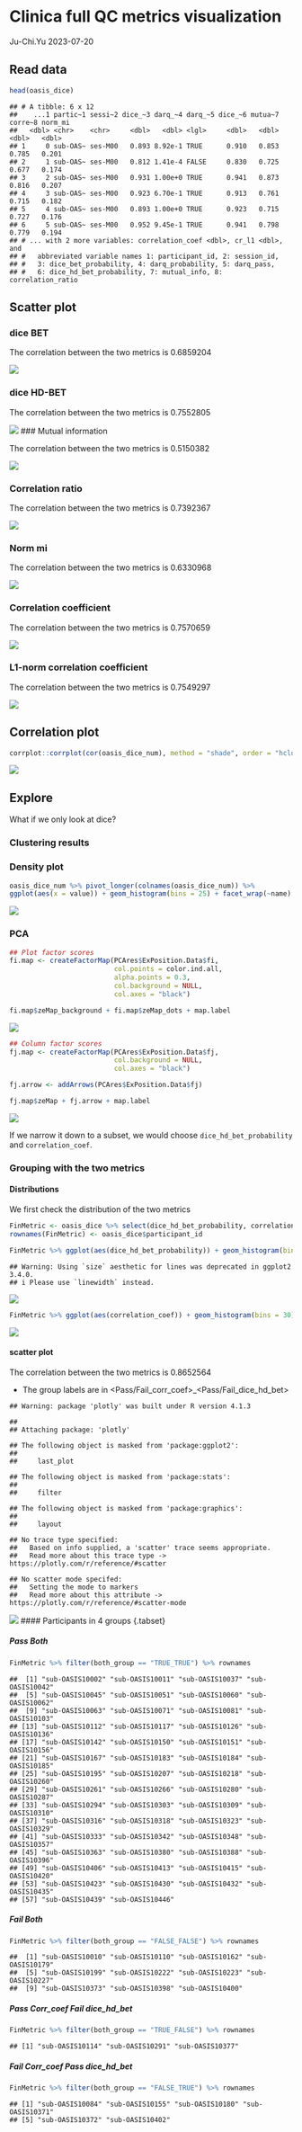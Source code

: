 Clinica full QC metrics visualization
================
Ju-Chi.Yu
2023-07-20

## Read data

``` r
head(oasis_dice)
```

    ## # A tibble: 6 x 12
    ##    ...1 partic~1 sessi~2 dice_~3 darq_~4 darq_~5 dice_~6 mutua~7 corre~8 norm_mi
    ##   <dbl> <chr>    <chr>     <dbl>   <dbl> <lgl>     <dbl>   <dbl>   <dbl>   <dbl>
    ## 1     0 sub-OAS~ ses-M00   0.893 8.92e-1 TRUE      0.910   0.853   0.785   0.201
    ## 2     1 sub-OAS~ ses-M00   0.812 1.41e-4 FALSE     0.830   0.725   0.677   0.174
    ## 3     2 sub-OAS~ ses-M00   0.931 1.00e+0 TRUE      0.941   0.873   0.816   0.207
    ## 4     3 sub-OAS~ ses-M00   0.923 6.70e-1 TRUE      0.913   0.761   0.715   0.182
    ## 5     4 sub-OAS~ ses-M00   0.893 1.00e+0 TRUE      0.923   0.715   0.727   0.176
    ## 6     5 sub-OAS~ ses-M00   0.952 9.45e-1 TRUE      0.941   0.798   0.779   0.194
    ## # ... with 2 more variables: correlation_coef <dbl>, cr_l1 <dbl>, and
    ## #   abbreviated variable names 1: participant_id, 2: session_id,
    ## #   3: dice_bet_probability, 4: darq_probability, 5: darq_pass,
    ## #   6: dice_hd_bet_probability, 7: mutual_info, 8: correlation_ratio

## Scatter plot

### dice BET

The correlation between the two metrics is 0.6859204

![](Clinica_QC_metrics_visualization_full_files/figure-gfm/unnamed-chunk-4-1.png)<!-- -->

### dice HD-BET

The correlation between the two metrics is 0.7552805

![](Clinica_QC_metrics_visualization_full_files/figure-gfm/unnamed-chunk-5-1.png)<!-- -->
\### Mutual information

The correlation between the two metrics is 0.5150382

![](Clinica_QC_metrics_visualization_full_files/figure-gfm/unnamed-chunk-6-1.png)<!-- -->

### Correlation ratio

The correlation between the two metrics is 0.7392367

![](Clinica_QC_metrics_visualization_full_files/figure-gfm/unnamed-chunk-7-1.png)<!-- -->

### Norm mi

The correlation between the two metrics is 0.6330968

![](Clinica_QC_metrics_visualization_full_files/figure-gfm/unnamed-chunk-8-1.png)<!-- -->

### Correlation coefficient

The correlation between the two metrics is 0.7570659

![](Clinica_QC_metrics_visualization_full_files/figure-gfm/unnamed-chunk-9-1.png)<!-- -->

### L1-norm correlation coefficient

The correlation between the two metrics is 0.7549297

![](Clinica_QC_metrics_visualization_full_files/figure-gfm/unnamed-chunk-10-1.png)<!-- -->

## Correlation plot

``` r
corrplot::corrplot(cor(oasis_dice_num), method = "shade", order = "hclust", hclust.method = "ward.D2")
```

![](Clinica_QC_metrics_visualization_full_files/figure-gfm/unnamed-chunk-11-1.png)<!-- -->

## Explore

What if we only look at dice?

### Clustering results

### Density plot

``` r
oasis_dice_num %>% pivot_longer(colnames(oasis_dice_num)) %>%
ggplot(aes(x = value)) + geom_histogram(bins = 25) + facet_wrap(~name)
```

![](Clinica_QC_metrics_visualization_full_files/figure-gfm/unnamed-chunk-13-1.png)<!-- -->

### PCA

``` r
## Plot factor scores
fi.map <- createFactorMap(PCAres$ExPosition.Data$fi,
                          col.points = color.ind.all,
                          alpha.points = 0.3,
                          col.background = NULL,
                          col.axes = "black")

fi.map$zeMap_background + fi.map$zeMap_dots + map.label
```

![](Clinica_QC_metrics_visualization_full_files/figure-gfm/unnamed-chunk-15-1.png)<!-- -->

``` r
## Column factor scores
fj.map <- createFactorMap(PCAres$ExPosition.Data$fj,
                          col.background = NULL,
                          col.axes = "black")

fj.arrow <- addArrows(PCAres$ExPosition.Data$fj)

fj.map$zeMap + fj.arrow + map.label
```

![](Clinica_QC_metrics_visualization_full_files/figure-gfm/unnamed-chunk-15-2.png)<!-- -->

If we narrow it down to a subset, we would choose
`dice_hd_bet_probability` and `correlation_coef`.

### Grouping with the two metrics

#### Distributions

We first check the distribution of the two metrics

``` r
FinMetric <- oasis_dice %>% select(dice_hd_bet_probability, correlation_coef) %>% as.data.frame
rownames(FinMetric) <- oasis_dice$participant_id

FinMetric %>% ggplot(aes(dice_hd_bet_probability)) + geom_histogram(bins = 30) + geom_vline(xintercept = 0.89, color = "red", lwd = 2)
```

    ## Warning: Using `size` aesthetic for lines was deprecated in ggplot2 3.4.0.
    ## i Please use `linewidth` instead.

![](Clinica_QC_metrics_visualization_full_files/figure-gfm/unnamed-chunk-16-1.png)<!-- -->

``` r
FinMetric %>% ggplot(aes(correlation_coef)) + geom_histogram(bins = 30) + geom_vline(xintercept = 0.5, color = "red", lwd = 2)
```

![](Clinica_QC_metrics_visualization_full_files/figure-gfm/unnamed-chunk-16-2.png)<!-- -->

#### scatter plot

The correlation between the two metrics is 0.8652564

- The group labels are in <Pass/Fail_corr_coef>\_<Pass/Fail_dice_hd_bet>

<!-- -->

    ## Warning: package 'plotly' was built under R version 4.1.3

    ## 
    ## Attaching package: 'plotly'

    ## The following object is masked from 'package:ggplot2':
    ## 
    ##     last_plot

    ## The following object is masked from 'package:stats':
    ## 
    ##     filter

    ## The following object is masked from 'package:graphics':
    ## 
    ##     layout

    ## No trace type specified:
    ##   Based on info supplied, a 'scatter' trace seems appropriate.
    ##   Read more about this trace type -> https://plotly.com/r/reference/#scatter

    ## No scatter mode specifed:
    ##   Setting the mode to markers
    ##   Read more about this attribute -> https://plotly.com/r/reference/#scatter-mode

![](Clinica_QC_metrics_visualization_full_files/figure-gfm/unnamed-chunk-17-1.png)<!-- -->
\#### Participants in 4 groups {.tabset}

##### Pass Both

``` r
FinMetric %>% filter(both_group == "TRUE_TRUE") %>% rownames
```

    ##  [1] "sub-OASIS10002" "sub-OASIS10011" "sub-OASIS10037" "sub-OASIS10042"
    ##  [5] "sub-OASIS10045" "sub-OASIS10051" "sub-OASIS10060" "sub-OASIS10062"
    ##  [9] "sub-OASIS10063" "sub-OASIS10071" "sub-OASIS10081" "sub-OASIS10103"
    ## [13] "sub-OASIS10112" "sub-OASIS10117" "sub-OASIS10126" "sub-OASIS10136"
    ## [17] "sub-OASIS10142" "sub-OASIS10150" "sub-OASIS10151" "sub-OASIS10156"
    ## [21] "sub-OASIS10167" "sub-OASIS10183" "sub-OASIS10184" "sub-OASIS10185"
    ## [25] "sub-OASIS10195" "sub-OASIS10207" "sub-OASIS10218" "sub-OASIS10260"
    ## [29] "sub-OASIS10261" "sub-OASIS10266" "sub-OASIS10280" "sub-OASIS10287"
    ## [33] "sub-OASIS10294" "sub-OASIS10303" "sub-OASIS10309" "sub-OASIS10310"
    ## [37] "sub-OASIS10316" "sub-OASIS10318" "sub-OASIS10323" "sub-OASIS10329"
    ## [41] "sub-OASIS10333" "sub-OASIS10342" "sub-OASIS10348" "sub-OASIS10357"
    ## [45] "sub-OASIS10363" "sub-OASIS10380" "sub-OASIS10388" "sub-OASIS10396"
    ## [49] "sub-OASIS10406" "sub-OASIS10413" "sub-OASIS10415" "sub-OASIS10420"
    ## [53] "sub-OASIS10423" "sub-OASIS10430" "sub-OASIS10432" "sub-OASIS10435"
    ## [57] "sub-OASIS10439" "sub-OASIS10446"

##### Fail Both

``` r
FinMetric %>% filter(both_group == "FALSE_FALSE") %>% rownames
```

    ##  [1] "sub-OASIS10010" "sub-OASIS10110" "sub-OASIS10162" "sub-OASIS10179"
    ##  [5] "sub-OASIS10199" "sub-OASIS10222" "sub-OASIS10223" "sub-OASIS10227"
    ##  [9] "sub-OASIS10373" "sub-OASIS10398" "sub-OASIS10400"

##### Pass Corr_coef Fail dice_hd_bet

``` r
FinMetric %>% filter(both_group == "TRUE_FALSE") %>% rownames
```

    ## [1] "sub-OASIS10114" "sub-OASIS10291" "sub-OASIS10377"

##### Fail Corr_coef Pass dice_hd_bet

``` r
FinMetric %>% filter(both_group == "FALSE_TRUE") %>% rownames
```

    ## [1] "sub-OASIS10084" "sub-OASIS10155" "sub-OASIS10180" "sub-OASIS10371"
    ## [5] "sub-OASIS10372" "sub-OASIS10402"
